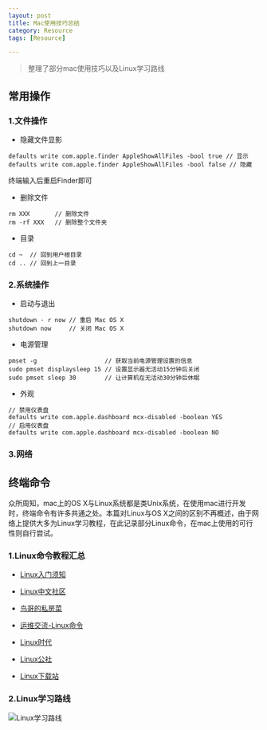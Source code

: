 ```yaml
---
layout: post
title: Mac使用技巧总结
category: Resource
tags: [Resource]

---
```



> 整理了部分mac使用技巧以及Linux学习路线



## 常用操作


### 1.文件操作

* 隐藏文件显影

```
defaults write com.apple.finder AppleShowAllFiles -bool true // 显示
defaults write com.apple.finder AppleShowAllFiles -bool false // 隐藏
``` 

终端输入后重启Finder即可


* 删除文件

```
rm XXX       // 删除文件
rm -rf XXX   // 删除整个文件夹
```

* 目录

```
cd ~  // 回到用户根目录
cd .. // 回到上一目录 
```

### 2.系统操作


* 启动与退出

```
shutdown - r now // 重启 Mac OS X
shutdown now     // 关闭 Mac OS X
``` 

* 电源管理

```
pmset -g                   // 获取当前电源管理设置的信息
sudo pmset displaysleep 15 // 设置显示器无活动15分钟后关闭
sudo pmset sleep 30        // 让计算机在无活动30分钟后休眠
```

* 外观

```
// 禁用仪表盘
defaults write com.apple.dashboard mcx-disabled -boolean YES
// 启用仪表盘
defaults write com.apple.dashboard mcx-disabled -boolean NO
```

### 3.网络





## 终端命令


众所周知，mac上的OS X与Linux系统都是类Unix系统，在使用mac进行开发时，终端命令有许多共通之处。本篇对Linux与OS X之间的区别不再概述，由于网络上提供大多为Linux学习教程，在此记录部分Linux命令，在mac上使用的可行性则自行尝试。


### 1.Linux命令教程汇总

* [Linux入门须知](http://www.oschina.net/question/587367_156024)

* [Linux中文社区](https://linux.cn/)

* [鸟哥的私房菜](http://linux.vbird.org/#)

* [运维交流-Linux命令](http://www.linuxyw.com/linux/Linuxmingling/)

* [Linux时代](http://linux.chinaunix.net/)

* [Linux公社](http://www.linuxidc.com/index.htm)

* [Linux下载站](http://www.linuxdown.net/)



### 2.Linux学习路线

![Linux学习路线](http://silverbulletzyp.github.io/img/2016-08-30/linuxRoute.jpg)
